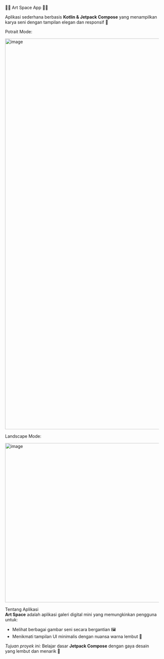 🎨🌸 Art Space App 🌸🎨

Aplikasi sederhana berbasis **Kotlin & Jetpack Compose** yang menampilkan karya seni dengan tampilan elegan dan responsif 💖

Potrait Mode:

<img width="610" height="1280" alt="image" src="https://github.com/user-attachments/assets/94063501-87bb-40f3-97dd-52572cb47a08" />


Landscape Mode:

<img width="1280" height="522" alt="image" src="https://github.com/user-attachments/assets/3ada4fab-9220-4fdd-a193-72b3e75c1bcc" />

Tentang Aplikasi  
**Art Space** adalah aplikasi galeri digital mini yang memungkinkan pengguna untuk:  
- Melihat berbagai gambar seni secara bergantian 🖼️  
- Menikmati tampilan UI minimalis dengan nuansa warna lembut 🌷  

*Tujuan proyek ini:* Belajar dasar **Jetpack Compose** dengan gaya desain yang lembut dan menarik 🎀  
